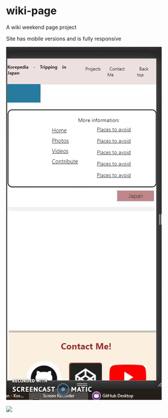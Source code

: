 # wiki-page
 A wiki weekend page project

Site has mobile versions and is fully responsive


![](mobilegif.gif)

![](Korepediademo.gif)

